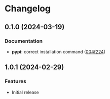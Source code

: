 # Changelog

## 0.1.0 (2024-03-19)


### Documentation

* **pypi:** correct installation command ([004f224](https://github.com/telicent-oss/ies-tool/commit/004f224a33f7d3091ee6a70f01aa915becdcbdc2))

## 1.0.1 (2024-02-29)


### Features

* Initial release
